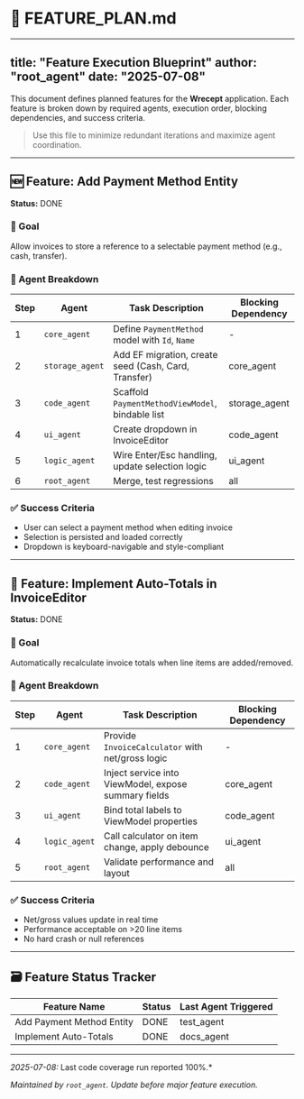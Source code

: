 # 📌 FEATURE\_PLAN.md

---

title: "Feature Execution Blueprint"
author: "root\_agent"
date: "2025-07-08"
------------------

This document defines planned features for the **Wrecept** application. Each feature is broken down by required agents, execution order, blocking dependencies, and success criteria.

> Use this file to minimize redundant iterations and maximize agent coordination.

---

## 🆕 Feature: Add Payment Method Entity

**Status:** DONE

### 🎯 Goal

Allow invoices to store a reference to a selectable payment method (e.g., cash, transfer).

### 🧩 Agent Breakdown

| Step | Agent           | Task Description                                     | Blocking Dependency |
| ---- | --------------- | ---------------------------------------------------- | ------------------- |
| 1    | `core_agent`    | Define `PaymentMethod` model with `Id`, `Name`       | -                   |
| 2    | `storage_agent` | Add EF migration, create seed (Cash, Card, Transfer) | core\_agent         |
| 3    | `code_agent`    | Scaffold `PaymentMethodViewModel`, bindable list     | storage\_agent      |
| 4    | `ui_agent`      | Create dropdown in InvoiceEditor                     | code\_agent         |
| 5    | `logic_agent`   | Wire Enter/Esc handling, update selection logic      | ui\_agent           |
| 6    | `root_agent`    | Merge, test regressions                              | all                 |

### ✅ Success Criteria

* User can select a payment method when editing invoice
* Selection is persisted and loaded correctly
* Dropdown is keyboard-navigable and style-compliant

---

## 🧮 Feature: Implement Auto-Totals in InvoiceEditor

**Status:** DONE

### 🎯 Goal

Automatically recalculate invoice totals when line items are added/removed.

### 🧩 Agent Breakdown

| Step | Agent         | Task Description                                     | Blocking Dependency |
| ---- | ------------- | ---------------------------------------------------- | ------------------- |
| 1    | `core_agent`  | Provide `InvoiceCalculator` with net/gross logic     | -                   |
| 2    | `code_agent`  | Inject service into ViewModel, expose summary fields | core\_agent         |
| 3    | `ui_agent`    | Bind total labels to ViewModel properties            | code\_agent         |
| 4    | `logic_agent` | Call calculator on item change, apply debounce       | ui\_agent           |
| 5    | `root_agent`  | Validate performance and layout                      | all                 |

### ✅ Success Criteria

* Net/gross values update in real time
* Performance acceptable on >20 line items
* No hard crash or null references

---


## 🗃️ Feature Status Tracker

| Feature Name                  | Status      | Last Agent Triggered |
| ----------------------------- | ----------- | -------------------- |
| Add Payment Method Entity     | DONE        | test_agent           |
| Implement Auto-Totals         | DONE        | docs_agent           |

---

*2025-07-08:* Last code coverage run reported 100%.*

*Maintained by `root_agent`. Update before major feature execution.*
